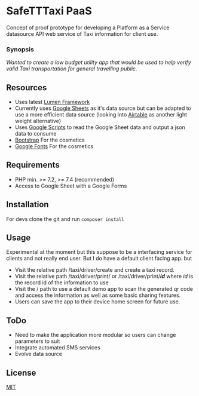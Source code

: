 # SafeTTTaxi PaaS

Concept of proof prototype for developing a Platform as a Service datasource API web service of Taxi information for client use.


### Synopsis

*Wanted to create a low budget utility app that would be used to help verify valid Taxi transportation for general travelling public.*

## Resources

* Uses latest [Lumen Framework](https://lumen.laravel.com/) 
* Currently uses [Google Sheets](https://www.google.com/sheets/about/) as it's data source but can be adapted to use a more efficient data source (looking into [Airtable](https://airtable.com) as another light weight alternative)
* Uses [Google Scripts](https://script.google.com/) to read the Google Sheet data and output a json data to consume
* [Bootstrap](https://getbootstrap.com) For the cosmetics
* [Google Fonts](https://fonts.google.com) For the cosmetics

## Requirements

* PHP min. >= 7.2, >= 7.4 (recommended) 
* Access to Google Sheet with a Google Forms

## Installation

For devs clone the git and run `composer install`

## Usage

Experimental at the moment but this suppose to be a interfacing service for clients and not really end user. But I do have a default client facing app. but 

* Visit the relative path /taxi/driver/create and create a taxi record.
* Visit the relative path /taxi/driver/print/ or /taxi/driver/print/***id*** where *id* is the record id of the information to use
* Visit the / path to use a default demo app to scan the generated qr code and access the information as well as some basic sharing features.
* Users can save the app to their device home screen for future use.

## ToDo

* Need to make the application more modular so users can change parameters to suit
* Integrate automated SMS services
* Evolve data source



## License

[MIT](https://choosealicense.com/licenses/mit/)